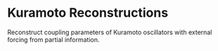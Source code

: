 # Kuramoto Reconstructions

Reconstruct coupling parameters of Kuramoto oscillators with external forcing from partial information. 
